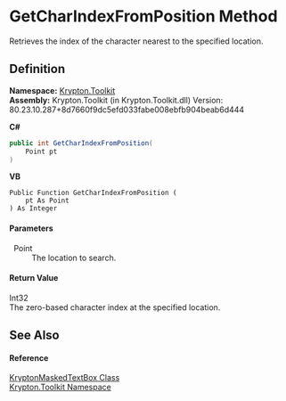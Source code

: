 # GetCharIndexFromPosition Method


Retrieves the index of the character nearest to the specified location.



## Definition
**Namespace:** <a href="79d2eac2-21f4-54ff-7552-b20c33c30600.md">Krypton.Toolkit</a>  
**Assembly:** Krypton.Toolkit (in Krypton.Toolkit.dll) Version: 80.23.10.287+8d7660f9dc5efd033fabe008ebfb904beab6d444

**C#**
``` C#
public int GetCharIndexFromPosition(
	Point pt
)
```
**VB**
``` VB
Public Function GetCharIndexFromPosition ( 
	pt As Point
) As Integer
```



#### Parameters
<dl><dt>  Point</dt><dd>The location to search.</dd></dl>

#### Return Value
Int32  
The zero-based character index at the specified location.

## See Also


#### Reference
<a href="962786e1-b6f4-f78f-d562-d654213adaa6.md">KryptonMaskedTextBox Class</a>  
<a href="79d2eac2-21f4-54ff-7552-b20c33c30600.md">Krypton.Toolkit Namespace</a>  
